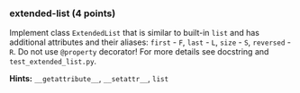 ### extended-list (4 points)

Implement class `ExtendedList` that is similar to built-in `list` and has additional
attributes and their aliases: `first` - `F`, `last` - `L`, `size` - `S`, `reversed` - `R`.
Do not use `@property` decorator! For more details see docstring and `test_extended_list.py`.

**Hints:** `__getattribute__`, `__setattr__`, `list`
